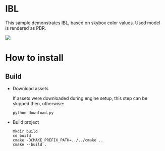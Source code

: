 # IBL

This sample demonstrates IBL, based on skybox color values. Used model is rendered as PBR.

![](https://media.giphy.com/media/WK8R12t5jQfdinyTT6/giphy.gif)

# How to install

## Build

- Download assets

  If assets were downloaded during engine setup, this step can be skipped then, otherwise:
  ```
  python download.py
  ```
- Build project
  ```
  mkdir build
  cd build
  cmake -DCMAKE_PREFIX_PATH=../../cmake ..
  cmake --build .
  ```